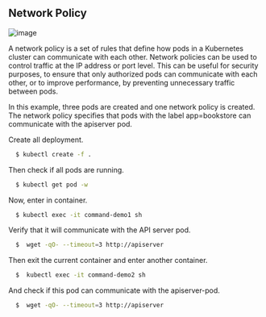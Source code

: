 ## Network Policy 

![image](https://github.com/git-black-ninja/networkpolicy/assets/141961610/6b3d5736-2c64-4d7c-aa2c-c6800e816ce4)


A network policy is a set of rules that define how pods in a Kubernetes cluster can communicate with each other. Network policies can be used to control traffic at the IP address or port level. This can be useful for security purposes, to ensure that only authorized pods can communicate with each other, or to improve performance, by preventing unnecessary traffic between pods.


In this example, three pods are created and one network policy is created. The network policy specifies that pods with the label app=bookstore can communicate with the apiserver pod.

Create all deployment.

```bash
  $ kubectl create -f .
```

Then check if all pods are running.

```bash
  $ kubectl get pod -w
```
Now, enter in container.

```bash
  $ kubectl exec -it command-demo1 sh

```
Verify that it will communicate with the API server pod.

```bash
  $  wget -qO- --timeout=3 http://apiserver
```
Then exit the current container and enter another container.
```bash
  $  kubectl exec -it command-demo2 sh
```
And check if this pod can communicate with the apiserver-pod.
```bash
  $  wget -qO- --timeout=3 http://apiserver
```
